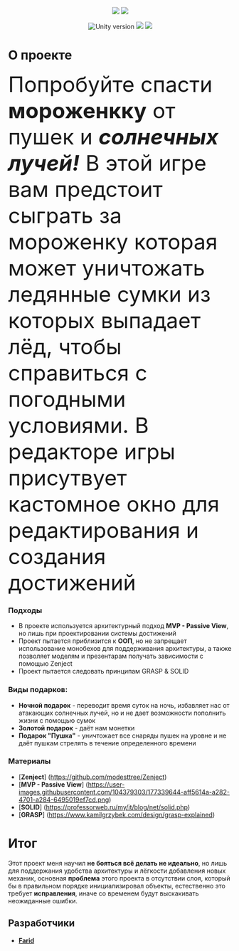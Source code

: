 <p align="center">

   <img src = "https://user-images.githubusercontent.com/104379303/177358857-dbe40d29-b25c-47d5-9f78-aa0ee249d45f.png">
     <img src = "https://user-images.githubusercontent.com/104379303/177359001-c1f24c1d-f29e-461d-a7ca-ce054077a6b0.png">
</p>

<p align="center">
   <img src = "https://img.shields.io/badge/Движок-Unity%202021.2.5-blue" alt = "Unity version">
   <img src = "https://img.shields.io/badge/Язык-C%23-ff69b4">
  <img src = "https://img.shields.io/badge/Платформа%20-Android-important" >
</p>


# **О проекте**
  <font size="48"> Попробуйте спасти **мороженкку** от пушек и ***солнечных лучей!*** В этой игре вам предстоит сыграть за мороженку
  которая может уничтожать ледянные сумки из которых выпадает лёд, чтобы
  справиться с погодными условиями. В редакторе игры присутвует кастомное окно для редактирования 
  и создания достижений</font> 

### Подходы
 - В проекте используется архитектурный подход **MVP - Passive View**, но лишь при проектировании системы достижений
 - Проект пытается приблизится к **ООП**, но не запрещает использование монобехов для поддерживания архитектуры, а также 
 позволяет моделям и презентарам получать зависимости с помощью Zenject
 - Проект пытается следовать принципам GRASP & SOLID
 
### Виды подарков:
 - **Ночной подарок** - переводит время суток на ночь, избавляет нас от атакающих солнечных лучей, но и не дает возможности пополнить жизни
 с помощью сумок
 - **Золотой подарок** - даёт нам монетки
  - **Подарок "Пушка"** - уничтожает все снаряды пушек на уровне и не даёт пушкам стрелять в течение определенного времени

### Материалы

- [**Zenject**] (https://github.com/modesttree/Zenject)
- [**MVP - Passive View**] (https://user-images.githubusercontent.com/104379303/177339644-aff5614a-a282-4701-a284-6495019ef7cd.png)
- [**SOLID**] (https://professorweb.ru/my/it/blog/net/solid.php)
- [**GRASP**] (https://www.kamilgrzybek.com/design/grasp-explained)

# Итог
Этот проект меня научил  **не бояться всё делать не идеально**, но лишь для поддержания удобства 
архитектуры и лёгкости добавления новых механик, основная **проблема** этого проекта в отсутствии слоя, который бы
в правильном порядке инициализировал объекты, естественно это требует **исправления**, иначе со временем будут выскакивать неожиданные ошибки.

## Разработчики

- [**Farid**](https://github.com/Farid357)
